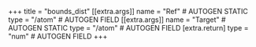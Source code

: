 +++
title = "bounds_dist"
[[extra.args]]
name = "Ref" # AUTOGEN STATIC
type = "/atom" # AUTOGEN FIELD
[[extra.args]]
name = "Target" # AUTOGEN STATIC
type = "/atom" # AUTOGEN FIELD
[extra.return]
type = "num" # AUTOGEN FIELD
+++
